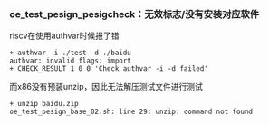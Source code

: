### oe_test_pesign_pesigcheck：无效标志/没有安装对应软件

riscv在使用authvar时候报了错

```
+ authvar -i ./test -d ./baidu
authvar: invalid flags: import 
+ CHECK_RESULT 1 0 0 'Check authvar -i -d failed'
```

而x86没有预装unzip，因此无法解压测试文件进行测试

```
+ unzip baidu.zip
oe_test_pesign_base_02.sh: line 29: unzip: command not found
```

